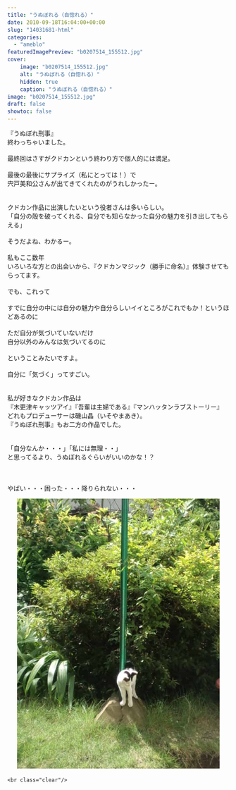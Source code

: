 ```yaml
---
title: "うぬぼれる（自惚れる）"
date: 2010-09-18T16:04:00+00:00
slug: "14031681-html"
categories:
  - "ameblo"
featuredImagePreview: "b0207514_155512.jpg"
cover:
    image: "b0207514_155512.jpg"
    alt: "うぬぼれる（自惚れる）"
    hidden: true
    caption: "うぬぼれる（自惚れる）"
image: "b0207514_155512.jpg"
draft: false
showtoc: false
---
```

『うぬぼれ刑事』<br/>
終わっちゃいました。<br/>
<br/>
最終回はさすがクドカンという終わり方で個人的には満足。<br/>
<br/>
最後の最後にサプライズ（私にとっては！）で<br/>
宍戸美和公さんが出てきてくれたのがうれしかったー。<br/>
<br/>
<br/>
クドカン作品に出演したいという役者さんは多いらしい。<br/>
「自分の殻を破ってくれる、自分でも知らなかった自分の魅力を引き出してもらえる」<br/>
<br/>
そうだよね、わかるー。<br/>
<br/>
私もここ数年<br/>
いろいろな方との出会いから、『クドカンマジック（勝手に命名）』体験させてもらってます。<br/>
<br/>
でも、これって<br/>
<br/>
すでに自分の中には自分の魅力や自分らしいイイところがこれでもか！というほどあるのに<br/>
<br/>
ただ自分が気づいていないだけ<br/>
自分以外のみんなは気づいてるのに<br/>
<br/>
ということみたいですよ。<br/>
<br/>
自分に「気づく」ってすごい。<br/>
<br/>
<br/>
私が好きなクドカン作品は<br/>
『木更津キャッツアイ』『吾輩は主婦である』『マンハッタンラブストーリー』<br/>
どれもプロデューサーは磯山晶（いそやまあき）。<br/>
『うぬぼれ刑事』もお二方の作品でした。<br/>
<br/>
<br/>
「自分なんか・・・」「私には無理・・」<br/>
と思ってるより、うぬぼれるぐらいがいいのかな！？<br/>
<br/>
<br/>
<br/>
やばい・・・困った・・・降りられない・・・<br/>
<center><a href="b0207514_155512.jpg" rel="nofollow"><img src="b0207514_155512.jpg" alt="うぬぼれる（自惚れる）_b0207514_155512.jpg" class="IMAGE_MID" height="613" width="460"/></a></center>

    <br class="clear"/>